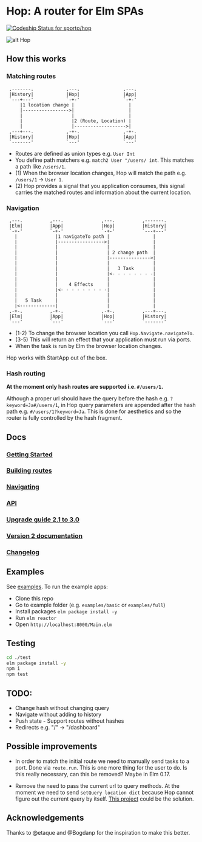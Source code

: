 # Hop: A router for Elm SPAs

[ ![Codeship Status for sporto/hop](https://codeship.com/projects/dd1caad0-cea9-0133-1fa5-5ed74b30bb55/status?branch=master)](https://codeship.com/projects/141023)

![alt Hop](https://raw.githubusercontent.com/sporto/hop/master/assets/logo.png)

## How this works

### Matching routes

     ,-------.            ,---.                ,---.
     |History|            |Hop|                |App|
     `---+---'            `-+-'                `-+-'
         |1 location change |                    |  
         |----------------->|                    |  
         |                  |                    |  
         |                  |2 (Route, Location) |  
         |                  |------------------->|  
     ,---+---.            ,-+-.                ,-+-.
     |History|            |Hop|                |App|
     `-------'            `---'                `---'


- Routes are defined as union types e.g. `User Int`
- You define path matchers e.g. `match2 User "/users/ int`. This matches a path like `/users/1`.
- (1) When the browser location changes, Hop will match the path e.g. `/users/1` -> `User 1`.
- (2) Hop provides a signal that you application consumes, this signal carries the matched routes and information about the current location.

### Navigation

     ,---.          ,---.              ,---.          ,-------.
     |Elm|          |App|              |Hop|          |History|
     `-+-'          `-+-'              `-+-'          `---+---'
       |              |1 navigateTo path |                |    
       |              |----------------->|                |    
       |              |                  |                |    
       |              |                  | 2 change path  |    
       |              |                  |--------------->|    
       |              |                  |                |    
       |              |                  |   3 Task       |    
       |              |                  |<- - - - - - - -|    
       |              |                  |                |    
       |              |    4 Effects     |                |    
       |              |<- - - - - - - - -|                |    
       |              |                  |                |    
       |   5 Task     |                  |                |    
       |<-------------|                  |                |    
     ,-+-.          ,-+-.              ,-+-.          ,---+---.
     |Elm|          |App|              |Hop|          |History|
     `---'          `---'              `---'          `-------'


- (1-2) To change the browser location you call `Hop.Navigate.navigateTo`.
- (3-5) This will return an effect that your application must run via ports.
- When the task is run by Elm the browser location changes.

Hop works with StartApp out of the box.

### Hash routing

__At the moment only hash routes are supported i.e. `#/users/1`.__

Although a proper url should have the query before the hash e.g. `?keyword=Ja#/users/1`,
in Hop query parameters are appended after the hash path e.g. `#/users/1?keyword=Ja`. 
This is done for aesthetics and so the router is fully controlled by the hash fragment.

## Docs

### [Getting Started](https://github.com/sporto/hop/blob/master/docs/getting-started.md)
### [Building routes](https://github.com/sporto/hop/blob/master/docs/building-routes.md)
### [Navigating](https://github.com/sporto/hop/blob/master/docs/navigating.md)
### [API](http://package.elm-lang.org/packages/sporto/hop/latest/)
### [Upgrade guide 2.1 to 3.0](https://github.com/sporto/hop/blob/master/docs/upgrade-2-to-3.md)
### [Version 2 documentation](https://github.com/sporto/hop/tree/v2)
### [Changelog](./docs/changelog.md)

## Examples

See [examples](https://github.com/sporto/hop/tree/master/examples). To run the example apps:

- Clone this repo
- Go to example folder (e.g. `examples/basic` or `examples/full`)
- Install packages `elm package install -y`
- Run `elm reactor`
- Open `http://localhost:8000/Main.elm`

## Testing

```bash
cd ./test
elm package install -y
npm i
npm test
```

## TODO:

- Change hash without changing query
- Navigate without adding to history
- Push state - Support routes without hashes
- Redirects e.g. "/" -> "/dashboard"

## Possible improvements

- In order to match the initial route we need to manually send tasks to a port. Done via `route.run`. This is one more thing for the user to do. Is this really necessary, can this be removed? Maybe in Elm 0.17.

- Remove the need to pass the current url to query methods. At the moment we need to send `setQuery location dict` because Hop cannot figure out the current query by itself. [This project](https://github.com/rgrempel/elm-web-api#webapilocation) could be the solution.

## Acknowledgements

Thanks to @etaque and @Bogdanp for the inspiration to make this better.






